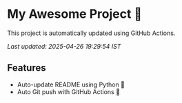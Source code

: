 # My Awesome Project 🚀

This project is automatically updated using GitHub Actions.

_Last updated: 2025-04-26 19:29:54 IST_

## Features
- Auto-update README using Python 🐍
- Auto Git push with GitHub Actions 🤖
